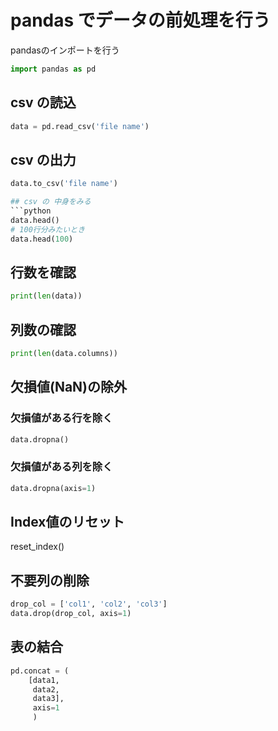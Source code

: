 # pandas でデータの前処理を行う

pandasのインポートを行う
```python
import pandas as pd
```

## csv の読込
```python
data = pd.read_csv('file name')
```

## csv の出力
```python
data.to_csv('file name')

## csv の 中身をみる
```python
data.head()
# 100行分みたいとき
data.head(100)
```
## 行数を確認
```python
print(len(data))
```
## 列数の確認
```python
print(len(data.columns))
```

## 欠損値(NaN)の除外
### 欠損値がある行を除く
```python
data.dropna()
```

### 欠損値がある列を除く
```python
data.dropna(axis=1)
```

## Index値のリセット
reset_index()

## 不要列の削除
```python
drop_col = ['col1', 'col2', 'col3']
data.drop(drop_col, axis=1)
```

## 表の結合
```python
pd.concat = (
    [data1,
     data2,
     data3],
     axis=1
     )
```
